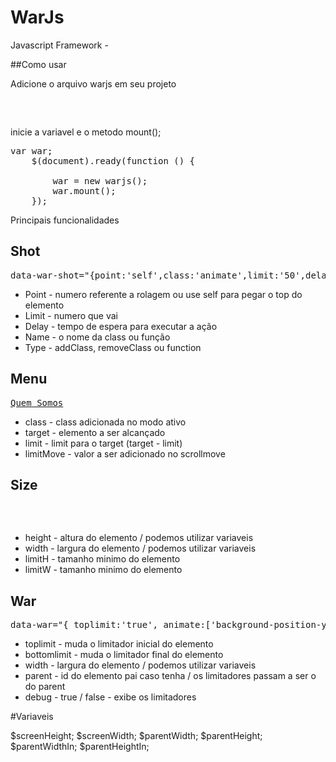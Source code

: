 # WarJs
Javascript Framework - 



##Como usar

Adicione o arquivo warjs em seu projeto
<pre>
<script src="js/warjs.js"></script>
</pre>

inicie a variavel e o metodo mount();
<pre>
var war;
    $(document).ready(function () {

        war = new warjs();
        war.mount();
    });
</pre>


Principais funcionalidades

## Shot

<pre>
data-war-shot="{point:'self',class:'animate',limit:'50',delay:'1000'}"
</pre>

<ul>
    <li>Point - numero referente a rolagem ou use self para pegar o top do elemento</li>
    <li>Limit - numero que vai </li>
    <li>Delay - tempo de espera para executar a ação</li>
    <li>Name - o nome da class ou função</li>
    <li>Type - addClass, removeClass ou function</li>
</ul>


## Menu

<pre>
<a href="#" data-war-menu="{target:'#quemsomos',limit:100,limitMove:100}">Quem Somos</a>
</pre>

<ul>
    <li>class - class adicionada no modo ativo</li>
    <li>target - elemento a ser alcançado  </li>
    <li>limit - limit para o target (target - limit)</li>
    <li>limitMove - valor a ser adicionado no scrollmove</li>
</ul>


## Size

<pre>
<section class="page home" data-war-size="{height:'$screenHeight',limitH:'600'}">
</section>
</pre>

<ul>
    <li>height - altura do elemento / podemos utilizar variaveis</li>
    <li>width - largura do elemento / podemos utilizar variaveis </li>
    <li>limitH - tamanho minimo do elemento</li>
    <li>limitW - tamanho minimo do elemento</li>
</ul>



## War

<pre>
data-war="{ toplimit:'true', animate:['background-position-y',[0,100],['0','30'],'px']}"
</pre>

<ul>
    <li>toplimit - muda o limitador inicial do elemento</li>
    <li>bottomlimit - muda o limitador final do elemento</li>
    <li>width - largura do elemento / podemos utilizar variaveis </li>
    <li>parent - id do elemento pai caso tenha / os limitadores passam a ser o do parent</li>
    <li>debug - true / false - exibe os limitadores </li>
</ul>



#Variaveis

$screenHeight;
$screenWidth;
$parentWidth;
$parentHeight;
$parentWidthIn;
$parentHeightIn;